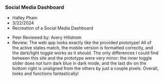 ### Social Media Dashboard

- Halley Pham
- 3/22/2024
- Recreation of a Social Media Dashboard


+ Peer Reviewed by: Avery Hillstrom
+ Review: The web app looks exactly like the provided prototype! All of the active states match, the mobile version is formatted correctly, and the dark/light toggle works as it should. The only differences I could find between this site and the prototype were very minor: the inner toggle slider does not turn dark blue in dark mode, and the last div on the bottom right is unaligned from the others by just a couple pixels. Overall, looks and functions fantastically! 
